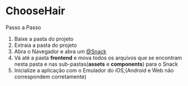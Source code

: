 # ChooseHair

Passo a Passo
1) Baixe a pasta do projeto
2) Extraia a pasta do projeto
3) Abra o Navegador e abra um [@Snack](https://snack.expo.dev/)
4) Vá até a pasta **frontend** e mova todos os arquivos que se encontram nesta pasta e nas sub-pastas(**assets** e **components**) para o Snack
6) Inicialize a aplicação com o Emulador do iOS,(Android e Web não correspondem corretamente)
